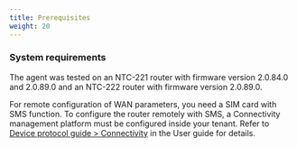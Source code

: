 ```yaml
---
title: Prerequisites
weight: 20
---
```


### <a name="sys-req"> System requirements

The agent was tested on an NTC-221 router with firmware version 2.0.84.0 and 2.0.89.0 and an NTC-222 router with firmware version 2.0.89.0.

For remote configuration of WAN parameters, you need a SIM card with SMS function. To configure the router remotely with SMS, a Connectivity management platform must be configured inside your tenant. Refer to [Device protocol guide > Connectivity](/device-protocols/connectivity) in the User guide for details. 
